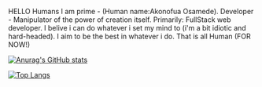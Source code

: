 HELLO Humans
I am prime - (Human name:Akonofua Osamede).
Developer - Manipulator of the power of creation itself.
Primarily: FullStack web developer.
I belive i can do whatever i set my mind to (i'm a bit idiotic and hard-headed).
I aim to be the best in whatever i do.
That is all Human (FOR NOW!)

[![Anurag's GitHub stats](https://github-readme-stats.vercel.app/api?username=prime-infinity&show_icons=true&theme=dracula)](https://github.com/anuraghazra/github-readme-stats)

[![Top Langs](https://github-readme-stats.vercel.app/api/top-langs/?username=prime-infinity)](https://github.com/anuraghazra/github-readme-stats)